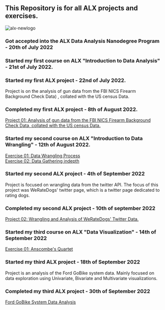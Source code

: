 ## This Repository is for all ALX projects and exercises.
![alx-newlogo](https://user-images.githubusercontent.com/98137996/187809069-06924969-2ad8-4bb2-b396-8c9159284ac1.png)
### Got accepted into the ALX Data Analysis Nanodegree Program - 20th of July 2022

### Started my first course on ALX "Introduction to Data Analysis" - 21st of July 2022.
### Started my first ALX project - 22nd of July 2022.
Project is on the analysis of gun data from the FBI NICS Firearm Background Check Data) , collated with the US census Data.
### Completed my first ALX project - 8th of August 2022.
[Project 01: Analysis of gun data from the FBI NICS Firearm Background Check Data, collated with the US census Data.](https://nbviewer.org/github/jjjeorgee/ALX-T/blob/c2fd28f02883cac6f9e3d5a6070ca6e465dad1fa/Project%2001%20-%20Data%20Analysis%20Process/NCIS%20background%20checks%20data%20analysis%20collated%20with%20US%20census%20data%20.ipynb)
### Started my second course on ALX "Introduction to Data Wrangling" - 12th of August 2022.
[Exercise 01: Data Wrangling Process](https://github.com/jjjeorgee/ALX-T/blob/main/Excercises/01/Data%20wrangling.ipynb) <br>
[Exercise 02: Data Gathering indepth](https://github.com/jjjeorgee/ALX-T/blob/main/Excercises/02/Gathering%20Data.ipynb)
### Started my second ALX project - 4th of September 2022
Project is focused on wrangling data from the twitter API. The focus of this project was WeRateDogs' twitter page, which is a twitter page dedicated to rating dogs.
### Completed my second ALX project - 10th of september 2022
[Project 02: Wrangling and Analysis of WeRateDogs' Twitter Data.](https://nbviewer.org/github/jjjeorgee/ALX-T/blob/c2fd28f02883cac6f9e3d5a6070ca6e465dad1fa/Project%2002%20-%20Data%20Wrangling/wrangle_act.ipynb)
### Started my third course on ALX "Data Visualization" - 14th of September 2022
[Exercise 01: Anscombe's Quartet](https://github.com/jjjeorgee/ALX-T/blob/main/Excercises/03/Anscombe's%20Quartet.ipynb)
### Started my third ALX project - 18th of September 2022
Project is an analysis of the Ford GoBike system data. Mainly focused on data exploration using Univariate, Bivariate and Multivariate visualizations.
### Completed my third ALX project - 30th of September 2022
[Ford GoBike System Data Analysis](https://nbviewer.ipython.org/github/jjjeorgee/ALX-T/blob/main/Project%2003%20-%20Data%20Visualization/Part_1_exploration.ipynb)
